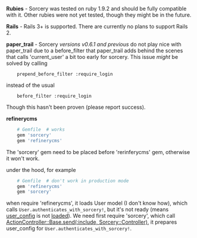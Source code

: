 **Rubies** - Sorcery was tested on ruby 1.9.2 and should be fully compatible with it.
Other rubies were not yet tested, though they might be in the future.

**Rails** - Rails 3+ is supported. There are currently no plans to support Rails 2.

**paper_trail** - Sorcery _versions v0.6.1 and previous_ do not play nice with paper_trail due to a before_filter that paper_trail adds behind the scenes that calls 'current_user' a bit too early for sorcery. This issue *might* be solved by calling
```
    prepend_before_filter :require_login
```

instead of the usual
```
    before_filter :require_login
```

Though this hasn't been proven (please report success).


**refinerycms**


```ruby
    # Gemfile  # works
    gem 'sorcery'
    gem 'refinerycms'
```


The 'sorcery' gem need to be placed before 'rerinferycms' gem, otherwise it won't work.

under the hood, for example

```ruby
    # Gemfile  # don't work in production mode
    gem 'refinerycms'
    gem 'sorcery'
```

when require 'refinerycms', it loads User model (I don't know how), which calls `User.authenticates_with_sorcery!`,  but it's not ready (means [user_config](https://github.com/NoamB/sorcery/blob/master/lib/sorcery/initializers/initializer.rb#L61) is not [loaded](https://github.com/NoamB/sorcery/blob/master/lib/sorcery/controller.rb#L15)).  We need first require 'sorcery', which call [ ActionController::Base.send(:include, Sorcery::Controller)](https://github.com/NoamB/sorcery/blob/master/lib/sorcery/engine.rb#L11),  it prepares user_config for `User.authenticates_with_sorcery!`.